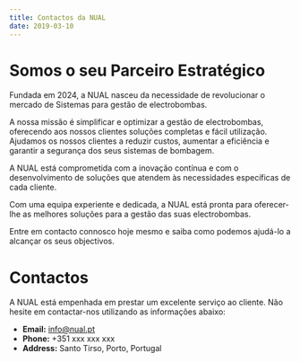 ```yaml
---
title: Contactos da NUAL
date: 2019-03-10
---
```


# Somos o seu Parceiro Estratégico

  Fundada em 2024, a NUAL nasceu da necessidade de revolucionar o mercado de Sistemas para gestão de 
  electrobombas. 


  A nossa missão é simplificar e optimizar a gestão de electrobombas, oferecendo aos 
  nossos clientes soluções completas e fácil utilização. Ajudamos os nossos clientes a reduzir custos, 
  aumentar a eficiência e garantir a segurança dos seus sistemas de bombagem.


  A NUAL está comprometida com a inovação contínua e com o desenvolvimento de soluções que 
  atendem às necessidades específicas de cada cliente.


  Com uma equipa experiente e dedicada, a NUAL está pronta para oferecer-lhe as 
  melhores soluções para a gestão das suas electrobombas. 


  Entre em contacto connosco hoje mesmo e saiba como podemos 
  ajudá-lo a alcançar os seus objectivos.

# Contactos

A NUAL está empenhada em prestar um excelente serviço ao cliente. Não hesite em contactar-nos utilizando as informações abaixo:

- **Email:** info@nual.pt
- **Phone:** +351 xxx xxx xxx
- **Address:** Santo Tirso, Porto, Portugal




